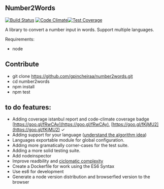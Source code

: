 ## Number2Words

[travis-image]: https://travis-ci.org/gpincheiraa/number2words.png
[travis-url]: https://travis-ci.org/gpincheiraa/number2words

[codeclimate-image]: https://codeclimate.com/github/gpincheiraa/number2words/badges/gpa.svg
[codeclimate-url]: https://codeclimate.com/github/gpincheiraa/number2words

[codeclimate-coverage-image]: https://codeclimate.com/github/gpincheiraa/number2words/badges/coverage.svg
[codeclimate-coverage-url]: https://codeclimate.com/github/gpincheiraa/number2words/coverage

[![Build Status][travis-image]][travis-url] [![Code Climate][codeclimate-image]][codeclimate-url][![Test Coverage][codeclimate-coverage-image]][codeclimate-coverage-url]

A library to convert a number input in words. Support multiple languages.

Requirements:
- node

## Contribute
- git clone https://github.com/gpincheiraa/number2words.git
- cd number2words
- npm install
- npm test

## to do features:
- Adding coverage istanbul report and code-climate coverage badge 
[https://goo.gl/fRwCAy](https://goo.gl/fRwCAy), [https://goo.gl/fKjMU2](https://goo.gl/fKjMU2) &#10003;
- Adding support for your language ([understand the algorithm idea]())
- Languages exportable module for global configuration.
- Adding more gramatically corner-cases for the test suite.
- Adding a more solid testing suite.
- Add nodeinspector
- Improve readbility and [ciclomatic complexity](http://damienlepage.com/cyclomatic-complexity/)
- Create a Dockerfile for work using the ES6 Syntax
- Use es6 for development
- Generate a node version distribution and browserfied version to the browser
